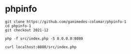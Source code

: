 # phpinfo

```
git clone https://github.com/ganimedes-colomar/phpinfo-1
cd phpinfo-1
git checkout 2021-12
```
```
php -f src/index.php -S 0.0.0.0:8080
```
```
curl localhost:8080/src/index.php
```
